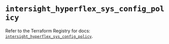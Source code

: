 # `intersight_hyperflex_sys_config_policy`

Refer to the Terraform Registry for docs: [`intersight_hyperflex_sys_config_policy`](https://registry.terraform.io/providers/ciscodevnet/intersight/1.0.71/docs/resources/hyperflex_sys_config_policy).
